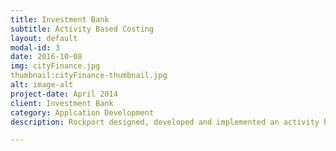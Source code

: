 ```yaml
---
title: Investment Bank
subtitle: Activity Based Costing
layout: default
modal-id: 3
date: 2016-10-08
img: cityFinance.jpg
thumbnail:cityFinance-thumbnail.jpg
alt: image-alt
project-date: April 2014
client: Investment Bank
category: Applcation Development
description: Rockport designed, developed and implemented an activity based costing application for a major investment banking division, to provide visility of costs across the worlwide IT divsion. As a consequence, the bank was saved hundreds of millions of euros on their IT costs.

---
```

